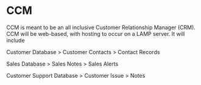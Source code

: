 # CCM

CCM is meant to be an all inclusive Customer Relationship Manager (CRM).
CCM will be web-based, with hosting to occur on a LAMP server.
It will include 
>
>
Customer Database
    > Customer Contacts
    > Contact Records
>
Sales Database
    > Sales Notes
    > Sales Alerts
>
Customer Support Database
    > Customer Issue
        > Notes
    

